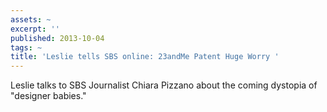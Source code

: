 ```yaml
---
assets: ~
excerpt: ''
published: 2013-10-04
tags: ~
title: 'Leslie tells SBS online: 23andMe Patent Huge Worry '
---
```

Leslie talks to SBS Journalist Chiara Pizzano about the coming dystopia of "designer babies." 